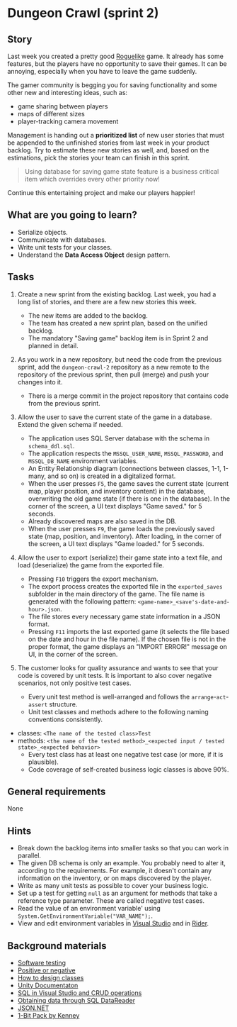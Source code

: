 # Dungeon Crawl (sprint 2)

## Story

Last week you created a pretty good [Roguelike](https://en.wikipedia.org/wiki/Roguelike) game.
It already has some features, but the players have no opportunity to save their games.
It can be annoying, especially when you have to leave the game suddenly.

The gamer community is begging you for saving functionality and some other new and interesting ideas, such as:

- game sharing between players
- maps of different sizes
- player-tracking camera movement

Management is handing out a **prioritized list** of new user stories that must be
appended to the unfinished stories from last week in your product backlog.
Try to estimate these new stories as well, and, based on the estimations,
pick the stories your team can finish in this sprint.

> Using database for saving game state feature is a business critical item which overrides every other priority now!

Continue this entertaining project and make our players happier!

## What are you going to learn?

- Serialize objects.
- Communicate with databases.
- Write unit tests for your classes.
- Understand the **Data Access Object** design pattern.

## Tasks

1. Create a new sprint from the existing backlog. Last week, you had a long list of stories, and there are a few new stories this week.
    - The new items are added to the backlog.
    - The team has created a new sprint plan, based on the unified backlog.
    - The mandatory "Saving game" backlog item is in Sprint 2 and planned in detail.

2. As you work in a new repository, but need the code from the previous sprint, add the `dungeon-crawl-2` repository as a new remote to the repository of the previous sprint, then pull (merge) and push your changes into it.
    - There is a merge commit in the project repository that contains code from the previous sprint.

3. Allow the user to save the current state of the game in a database. Extend the given schema if needed.
    - The application uses SQL Server database with the schema in `schema_ddl.sql`.
    - The application respects the `MSSQL_USER_NAME`, `MSSQL_PASSWORD`, and `MSSQL_DB_NAME` environment variables.
    - An Entity Relationship diagram (connections between classes, 1-1, 1-many, and so on) is created in a digitalized format.
    - When the user presses `F5`, the game saves the current state (current map, player position, and inventory content) in the database, overwriting the old game state (if there is one in the database). In the corner of the screen, a UI text displays "Game saved." for 5 seconds.
    - Already discovered maps are also saved in the DB.
    - When the user presses `F9`, the game loads the previously saved state (map, position, and inventory). After loading, in the corner of the screen, a UI text displays "Game loaded." for 5 seconds. 

4. Allow the user to export (serialize) their game state into a text file, and load (deserialize) the game from the exported file.
    - Pressing `F10` triggers the export mechanism.
    - The export process creates the exported file in the `exported_saves` subfolder in the main directory of the game. The file name is generated with the following pattern: `<game-name>_<save's-date-and-hour>.json`.
    - The file stores every necessary game state information in a JSON format.
    - Pressing `F11` imports the last exported game (it selects the file based on the date and hour in the file name). If the chosen file is not in the proper format, the game displays an "IMPORT ERROR!" message on UI, in the corner of the screen.

5. The customer looks for quality assurance and wants to see that your code is covered by unit tests. It is important to also cover negative scenarios, not only positive test cases.
    - Every unit test method is well-arranged and follows the `arrange`-`act`-`assert` structure.
    - Unit test classes and methods adhere to the following naming conventions consistently.
- classes: `<The name of the tested class>Test`
- methods: `<the name of the tested method>_<expected input / tested state>_<expected behavior>`
    - Every test class has at least one negative test case (or more, if it is plausible).
    - Code coverage of self-created business logic classes is above 90%.

## General requirements

None

## Hints

- Break down the backlog items into smaller tasks so that you can work in parallel.
- The given DB schema is only an example. You probably need to alter it,
  according to the requirements. For example, it doesn't contain any information
  on the inventory, or on maps discovered by the player.
- Write as many unit tests as possible to cover your business logic.
- Set up a test for getting `null` as an argument for methods that take a reference type parameter. These are called negative test cases.
- Read the value of an environment variable' using `System.GetEnvironmentVariable("VAR_NAME");`.
- View and edit environment variables in [Visual Studio](https://www.tutorialsteacher.com/core/aspnet-core-environment-variable) and in [Rider](https://blog.jetbrains.com/dotnet/2017/08/23/rundebug-configurations-rider/).


## Background materials

- <i class="far fa-exclamation"></i> [Software testing](project/curriculum/materials/pages/general/software-testing.md)
- <i class="far fa-book-open"></i> [Positive or negative](https://stackoverflow.com/questions/8162423)
- <i class="far fa-exclamation"></i> [How to design classes](project/curriculum/materials/pages/csharp/how-to-design-classes.md)
- <i class="far fa-book-open"></i> [Unity Documentaton](https://docs.unity3d.com/Manual/index.html)
- <i class="far fa-exclamation"></i> [SQL in Visual Studio and CRUD operations](https://alexcodetuts.com/2019/04/26/how-to-connect-sql-server-database-using-c-and-perform-crud-operation-part-1/)
- <i class="far fa-exclamation"></i> [Obtaining data through SQL DataReader](https://docs.microsoft.com/en-us/dotnet/framework/data/adonet/retrieving-data-using-a-datareader)
- <i class="far fa-exclamation"></i> [JSON.NET](https://www.newtonsoft.com/json)
- [1-Bit Pack by Kenney](https://kenney.nl/assets/bit-pack)